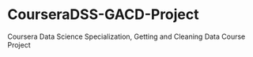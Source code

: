 # CourseraDSS-GACD-Project
Coursera Data Science Specialization, Getting and Cleaning Data Course Project
